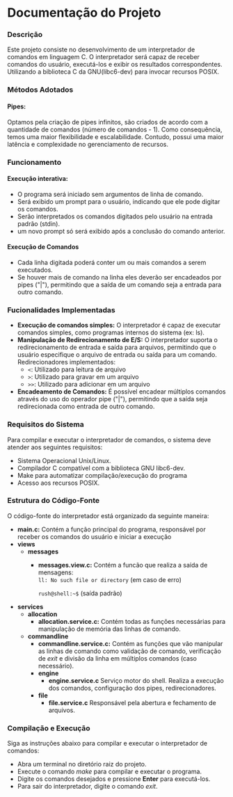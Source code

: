 # Documentação do Projeto
### Descrição 
Este projeto consiste no desenvolvimento de um
interpretador de comandos em linguagem C. O
interpretador será capaz de receber comandos
do usuário, executá-los e exibir os resultados
correspondentes. Utilizando a biblioteca C da 
GNU(libc6-dev) para invocar recursos POSIX.

### Métodos Adotados
#### Pipes:
Optamos pela criação de pipes infinitos, são criados de acordo
com a quantidade de comandos (número de comandos - 1).
Como consequência, temos uma maior flexibilidade e escalabilidade. 
Contudo, possui uma maior latência e complexidade 
no gerenciamento de recursos.

### Funcionamento
#### Execução interativa: 
* O programa será 
iniciado sem argumentos de linha de comando.
* Será exibido um prompt para o usuário,
indicando que ele pode digitar os comandos.
* Serão interpretados os comandos digitados
pelo usuário na entrada padrão (stdin).
* um novo prompt só será exibido após a 
conclusão do comando anterior.

#### Execução de Comandos
* Cada linha digitada poderá conter um ou
mais comandos a serem executados.
* Se houver mais de comando na linha
eles deverão ser encadeados por pipes ("|"),
permitindo que a saída de um comando seja a 
entrada para outro comando.

### Fucionalidades Implementadas
* **Execução de comandos simples:**
O interpretador é capaz de executar comandos
simples, como programas internos do sistema
(ex: ls).
* **Manipulação de Redirecionamento de E/S:**
O interpretador suporta o redirecionamento
de entrada e saída para arquivos, permitindo
que o usuário especifique o arquivo de entrada
ou saída para um comando. Redirecionadores implementados:
  *  `<`: Utilizado para leitura de arquivo
  *  `>`: Utilizado para gravar em um arquivo
  *  `>>`: Utilizado para adicionar em um arquivo
* **Encadeamento de Comandos:** É possível encadear múltiplos comandos através
do uso do operador pipe ("|"), permitindo que
a saída seja redirecionada como entrada de 
outro comando.
### Requisitos do Sistema
Para compilar e executar o interpretador de 
comandos, o sistema deve atender aos seguintes
requisitos: 
* Sistema Operacional Unix/Linux.
* Compilador C compatível com a biblioteca GNU
libc6-dev.
* Make para automatizar compilação/execução do programa
* Acesso aos recursos POSIX.
### Estrutura do Código-Fonte
O código-fonte do interpretador está organizado
da seguinte maneira:
* **main.c:** Contém a função principal do 
programa, responsável por receber os comandos do 
usuário e iniciar a execução
* **views**
  * **messages**
    * **messages.view.c:** Contém a funcão que
    realiza a saída de mensagens:  
      `ll: No such file or directory` (em caso de erro)
    
      `rush@shell:~$` (saída padrão)
* **services**
  * **allocation**
    * **allocation.service.c:** Contém todas
    as funções necessárias para manipulação de
    memória das linhas de comando.
  * **commandline**
    * **commandline.service.c:** Contém as
    funções que vão manipular as linhas de
    comando como validação de comando, 
    verificação de *exit* e
    divisão da linha em múltiplos comandos
      (caso necessário).
    * **engine**
      * **engine.service.c**
      Serviço motor do shell. Realiza a execução dos comandos, 
      configuração dos pipes, redirecionadores.
    * **file**
      * **file.service.c**
      Responsável pela abertura e fechamento de arquivos.
  
### Compilação e Execução 
Siga as instruções abaixo para compilar e executar
o interpretador de comandos:
* Abra um terminal no diretório raiz do projeto.
* Execute o comando *make* para compilar e executar o programa.
* Digite os comandos desejados e pressione 
**Enter** para executá-los.
* Para sair do interpretador, digite o comando *exit*.


